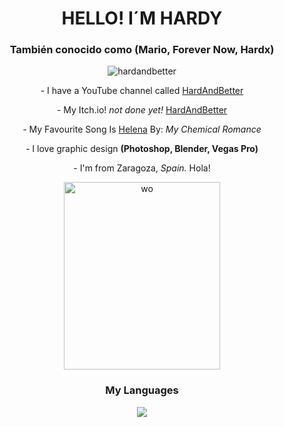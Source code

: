 <h1 align="center">HELLO! I´M HARDY</h1>
<h3 align="center">También conocido como (Mario, Forever Now, Hardx)</h3>

<p align="center">
  <img src="https://komarev.com/ghpvc/?username=hardandbetter&label=Profile%20views&color=0e75b6&style=flat" alt="hardandbetter" />
</p>

<p align="center">
  - I have a YouTube channel called <a href="https://www.youtube.com/channel/UCBGKQOsuOunPENPod5hrMlw">HardAndBetter</a>
</p>

<p align="center">
  - My Itch.io! <em>not done yet!</em> <a href="https://hardandbetterstudios.itch.io/">HardAndBetter</a>
</p>

<p align="center">
  - My Favourite Song Is <a href="https://open.spotify.com/intl-es/track/5dTHtzHFPyi8TlTtzoz1J9?si=467eb78095b44674">Helena</a> By: <em>My Chemical Romance</em>
</p>

<p align="center">
  - I love graphic design <strong>(Photoshop, Blender, Vegas Pro)</strong>
</p>

<p align="center">
  - I'm from Zaragoza, <em>Spain.</em> Hola!
</p>

<p align="center">
  <img src="https://i.pinimg.com/736x/b0/a8/22/b0a82248cea73554514d9618995f9de9.jpg" alt="wo" width="250" height="300"/>
</p>

<h3 align="center">My Languages</h3>
<p align="center">
  <a href="https://skillicons.dev">
    <img src="https://skillicons.dev/icons?i=html,css,js" />
  </a>
</p>
